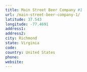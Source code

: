 ```yaml
---
title: Main Street Beer Company #1
url: /main-street-beer-company-1/
latitude: 37.543
longitude: -77.4691
address1: 
address2: 
city: Richmond
state: Virginia
code: 
country: United States
phone: 
website: 
---
```


